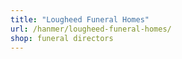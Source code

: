 ```yaml
---
title: "Lougheed Funeral Homes"
url: /hanmer/lougheed-funeral-homes/
shop: funeral directors
---
```

